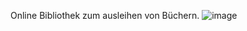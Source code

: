 Online Bibliothek zum ausleihen von Büchern.
![image](https://github.com/SeannPr/Datenbanken-schulprojekt/assets/111420945/1cdf6f3d-bf72-4dce-a11e-04fa328815be)

